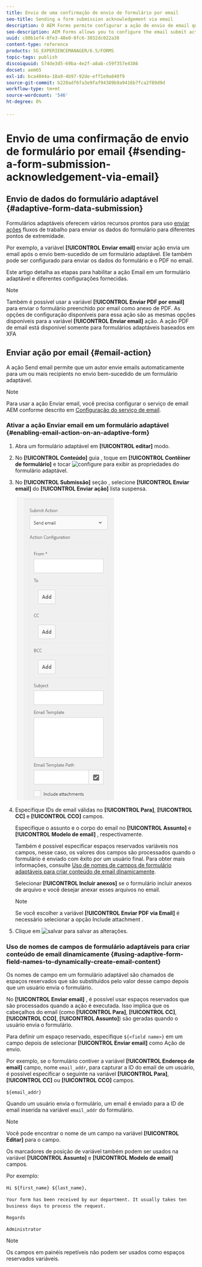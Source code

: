 ```yaml
---
title: Envio de uma confirmação de envio de formulário por email
seo-title: Sending a form submission acknowledgement via email
description: O AEM Forms permite configurar a ação de envio de email que envia uma confirmação a um usuário ao enviar o formulário.
seo-description: AEM Forms allows you to configure the email submit action that sends an acknowledgement to a user on submitting the form.
uuid: c80b1ef4-8fe3-48e0-8fc6-3032dc022a38
content-type: reference
products: SG_EXPERIENCEMANAGER/6.5/FORMS
topic-tags: publish
discoiquuid: 574de3d5-69ba-4e2f-a8ab-c59f357e4386
docset: aem65
exl-id: bca4044a-18a9-4b97-92de-eff1e9a840f9
source-git-commit: b220adf6fa3e9faf94389b9a9416b7fca2f89d9d
workflow-type: tm+mt
source-wordcount: '546'
ht-degree: 0%

---
```


# Envio de uma confirmação de envio de formulário por email {#sending-a-form-submission-acknowledgement-via-email}

## Envio de dados do formulário adaptável {#adaptive-form-data-submission}

Formulários adaptáveis oferecem vários recursos prontos para uso [enviar ações](../../forms/using/configuring-submit-actions.md) fluxos de trabalho para enviar os dados do formulário para diferentes pontos de extremidade.

Por exemplo, a variável **[!UICONTROL Enviar email]** enviar ação envia um email após o envio bem-sucedido de um formulário adaptável. Ele também pode ser configurado para enviar os dados do formulário e o PDF no email.

Este artigo detalha as etapas para habilitar a ação Email em um formulário adaptável e diferentes configurações fornecidas.

>[!NOTE]
>
>Também é possível usar a variável **[!UICONTROL Enviar PDF por email]** para enviar o formulário preenchido por email como anexo de PDF. As opções de configuração disponíveis para essa ação são as mesmas opções disponíveis para a variável **[!UICONTROL Enviar email]** ação. A ação PDF de email está disponível somente para formulários adaptáveis baseados em XFA

## Enviar ação por email {#email-action}

A ação Send email permite que um autor envie emails automaticamente para um ou mais recipients no envio bem-sucedido de um formulário adaptável.

>[!NOTE]
>
>Para usar a ação Enviar email, você precisa configurar o serviço de email AEM conforme descrito em [Configuração do serviço de email](/help/sites-administering/notification.md#configuring-the-mail-service).

### Ativar a ação Enviar email em um formulário adaptável {#enabling-email-action-on-an-adaptive-form}

1. Abra um formulário adaptável em **[!UICONTROL editar]** modo.

1. No **[!UICONTROL Conteúdo]** guia , toque em **[!UICONTROL Contêiner de formulário]** e tocar ![configure](assets/configure-icon.svg) para exibir as propriedades do formulário adaptável.

1. No **[!UICONTROL Submissão]** seção , selecione **[!UICONTROL Enviar email]** do **[!UICONTROL Enviar ação]** lista suspensa.

   ![Enviar ações](assets/submission-actions.png)

1. Especifique IDs de email válidas no **[!UICONTROL Para]**, **[!UICONTROL CC]** e **[!UICONTROL CCO]** campos.

   Especifique o assunto e o corpo do email no **[!UICONTROL Assunto]** e **[!UICONTROL Modelo de email]** , respectivamente.

   Também é possível especificar espaços reservados variáveis nos campos, nesse caso, os valores dos campos são processados quando o formulário é enviado com êxito por um usuário final. Para obter mais informações, consulte [Uso de nomes de campos de formulário adaptáveis para criar conteúdo de email dinamicamente](../../forms/using/form-submission-receipt-via-email.md#p-using-adaptive-form-field-names-to-dynamically-create-email-content-p).

   Selecionar **[!UICONTROL Incluir anexos]** se o formulário incluir anexos de arquivo e você desejar anexar esses arquivos no email.

   >[!NOTE]
   >
   >Se você escolher a variável **[!UICONTROL Enviar PDF via Email]** é necessário selecionar a opção Include attachment .

1. Clique em ![salvar](assets/save_icon.svg) para salvar as alterações.

### Uso de nomes de campos de formulário adaptáveis para criar conteúdo de email dinamicamente {#using-adaptive-form-field-names-to-dynamically-create-email-content}

Os nomes de campo em um formulário adaptável são chamados de espaços reservados que são substituídos pelo valor desse campo depois que um usuário envia o formulário.

No **[!UICONTROL Enviar email]** , é possível usar espaços reservados que são processados quando a ação é executada. Isso implica que os cabeçalhos do email (como **[!UICONTROL Para]**, **[!UICONTROL CC]**, **[!UICONTROL CCO]**, **[!UICONTROL Assunto]**) são geradas quando o usuário envia o formulário.

Para definir um espaço reservado, especifique `${<field name>}` em um campo depois de selecionar **[!UICONTROL Enviar email]** como Ação de envio.

Por exemplo, se o formulário contiver a variável **[!UICONTROL Endereço de email]** campo, nome `email_addr`, para capturar a ID do email de um usuário, é possível especificar o seguinte na variável **[!UICONTROL Para]**, **[!UICONTROL CC]** ou **[!UICONTROL CCO]** campos.

`${email_addr}`

Quando um usuário envia o formulário, um email é enviado para a ID de email inserida na variável `email_addr` do formulário.

>[!NOTE]
>
>Você pode encontrar o nome de um campo na variável **[!UICONTROL Editar]** para o campo.

Os marcadores de posição de variável também podem ser usados na variável **[!UICONTROL Assunto]** e **[!UICONTROL Modelo de email]** campos.

Por exemplo:

`Hi ${first_name} ${last_name},`

`Your form has been received by our department. It usually takes ten business days to process the request.`

`Regards`

`Administrator`

>[!NOTE]
>
>Os campos em painéis repetíveis não podem ser usados como espaços reservados variáveis.
